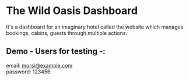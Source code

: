 # The Wild Oasis Dashboard

It's a dashboard for an imaginary hotel called the website which manages bookings, cabins, guests through multiple actions.

## Demo - Users for testing -:

email: morsi@example.com <br>
password: 123456
